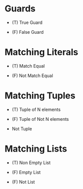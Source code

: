 Guards
======

* (T) True Guard

* (F) False Guard

Matching Literals
=================

* (T) Match Equal

* (F) Not Match Equal

Matching Tuples
===============

* (T) Tuple of N elements

* (F) Tuple of Not N elements

* Not Tuple

Matching Lists
==============

* (T) Non Empty List

* (F) Empty List

* (F) Not List


